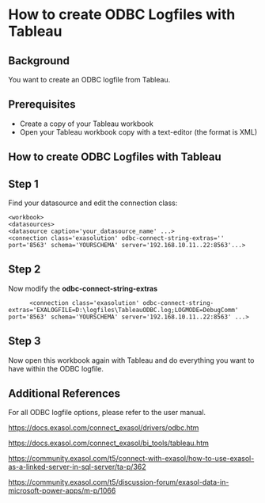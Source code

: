 # How to create ODBC Logfiles with Tableau 
## Background

You want to create an ODBC logfile from Tableau.

## Prerequisites

* Create a copy of your Tableau workbook
* Open your Tableau workbook copy with a text-editor (the format is XML)

## How to create ODBC Logfiles with Tableau

## Step 1

Find your datasource and edit the connection class:


```"code-xml"
<workbook>   
<datasources>     
<datasource caption='your_datasource_name' ...>       
<connection class='exasolution' odbc-connect-string-extras='' port='8563' schema='YOURSCHEMA' server='192.168.10.11..22:8563'...> 
```
## Step 2

Now modify the **odbc-connect-string-extras**


```"code-xml"
      <connection class='exasolution' odbc-connect-string-extras='EXALOGFILE=D:\logfiles\TableauODBC.log;LOGMODE=DebugComm' port='8563' schema='YOURSCHEMA' server='192.168.10.11..22:8563' ...> 
```
## Step 3

Now open this workbook again with Tableau and do everything you want to have within the ODBC logfile.

## Additional References

For all ODBC logfile options, please refer to the user manual.

<https://docs.exasol.com/connect_exasol/drivers/odbc.htm>

<https://docs.exasol.com/connect_exasol/bi_tools/tableau.htm>

<https://community.exasol.com/t5/connect-with-exasol/how-to-use-exasol-as-a-linked-server-in-sql-server/ta-p/362>

<https://community.exasol.com/t5/discussion-forum/exasol-data-in-microsoft-power-apps/m-p/1066>

